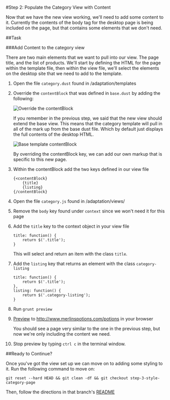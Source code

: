 #Step 2: Populate the Category View with Content

Now that we have the new view working, we'll need to add some content to it. Currently the contents of the body tag for the desktop page is being included on the page, but that contains some elements that we don't need. 

##Task

###Add Content to the category view

There are two main elements that we want to pull into our view. The page title, and the list of products. We'll start by defining the HTML for the page within the template file, then within the view file, we'll select the elements on the desktop site that we need to add to the template.

1. Open the file `category.dust` found in /adaptation/templates
2. Override the `contentBlock` that was defined in `base.dust` by adding the following:

    ![Override the contentBlock](https://s3.amazonaws.com/uploads.hipchat.com/15359/64553/XQKwUSv5WGo064c/Screen%20Shot%202015-01-16%20at%2012.15.59%20PM.png)

    If you remember in the previous step, we said that the new view should extend the base view. This means that the category template will pull in all of the mark up from the base dust file. Which by default just displays the full contents of the desktop HTML.

    ![Base template contentBlock](https://s3.amazonaws.com/uploads.hipchat.com/15359/64553/Hehqa43UYdVBQxW/Screen%20Shot%202015-02-05%20at%201.41.56%20PM.png)

    By overriding the contentBlock key, we can add our own markup that is specific to this new page.

3. Within the contentBlock add the two keys defined in our view file

    ```
    {<contentBlock}
        {title}
        {listing}
    {/contentBlock}
    ```

4. Open the file `category.js` found in /adaptation/views/
5. Remove the `body` key found under `context` since we won't need it for this page
6. Add the `title` key to the context object in your view file

    ```
    title: function() {
        return $('.title');
    }
    ```

    This will select and return an item with the class `title`.

7. Add the `listing` key that returns an element with the class `category-listing`

    ```
    title: function() {
        return $('.title');
    },
    listing: function() {
        return $('.category-listing');
    }
    ```

8. Run `grunt preview`
9. [Preview](https://cloud.mobify.com/docs/adaptivejs/getting-started/new-project/#/start-adaptivejs-server) to http://www.merlinspotions.com/potions in your browser

    You should see a page very similar to the one in the previous step, but now we're only including the content we need.

10. Stop preview by typing `ctrl c` in the terminal window.

##Ready to Continue?

Once you've got the view set up we can move on to adding some styling to it. Run the following command to move on:

```
git reset --hard HEAD && git clean -df && git checkout step-3-style-category-page
```

Then, follow the directions in that branch's [README](https://github.com/mobify/workshop--adaptivejs-site/blob/step-3-style-category-page/README.md)
